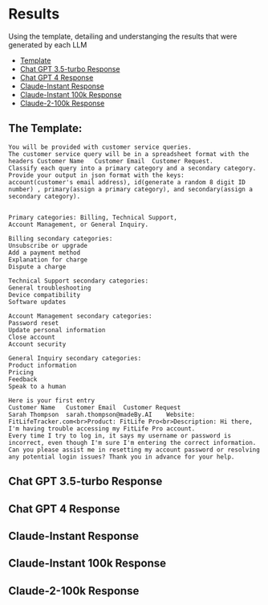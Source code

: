 # Results
Using the template, detailing and understanging the results that were generated by each LLM

- [Template](#the-template)
- [Chat GPT 3.5-turbo Response](#chat-gpt-35-turbo-response)
- [Chat GPT 4 Response](#chat-gpt-4-response)
- [Claude-Instant Response](#claude-instant-response)
- [Claude-Instant 100k Response](#claude-instant-100k-response)
- [Claude-2-100k Response](#claude-2-100k-response)

## The Template:
```
You will be provided with customer service queries. 
The customer service query will be in a spreadsheet format with the headers Customer Name	Customer Email	Customer Request.
Classify each query into a primary category and a secondary category. 
Provide your output in json format with the keys:
account(customer's email address), id(generate a random 8 digit ID number) , primary(assign a primary category), and secondary(assign a secondary category).


Primary categories: Billing, Technical Support,
Account Management, or General Inquiry.

Billing secondary categories:
Unsubscribe or upgrade
Add a payment method
Explanation for charge
Dispute a charge

Technical Support secondary categories:
General troubleshooting
Device compatibility
Software updates

Account Management secondary categories:
Password reset
Update personal information
Close account
Account security

General Inquiry secondary categories:
Product information
Pricing
Feedback
Speak to a human

Here is your first entry
Customer Name	Customer Email	Customer Request
Sarah Thompson	sarah.thompson@madeBy.AI	Website: FitLifeTracker.com<br>Product: FitLife Pro<br>Description: Hi there, I'm having trouble accessing my FitLife Pro account.
Every time I try to log in, it says my username or password is incorrect, even though I'm sure I'm entering the correct information.
Can you please assist me in resetting my account password or resolving any potential login issues? Thank you in advance for your help.
```

## Chat GPT 3.5-turbo Response


## Chat GPT 4 Response


## Claude-Instant Response


## Claude-Instant 100k Response


## Claude-2-100k Response

